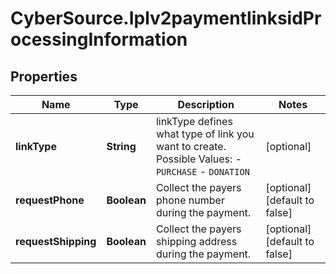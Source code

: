 # CyberSource.Iplv2paymentlinksidProcessingInformation

## Properties
Name | Type | Description | Notes
------------ | ------------- | ------------- | -------------
**linkType** | **String** | linkType defines what type of link you want to create.  Possible Values:   - `PURCHASE`   - `DONATION`  | [optional] 
**requestPhone** | **Boolean** | Collect the payers phone number during the payment. | [optional] [default to false]
**requestShipping** | **Boolean** | Collect the payers shipping address during the payment. | [optional] [default to false]


